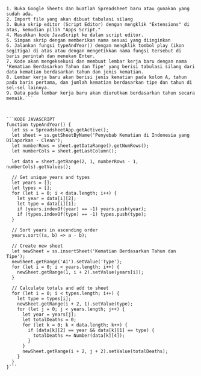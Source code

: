 ```LANGKAH PEMBUATAN TABULASI SILANG
1. Buka Google Sheets dan buatlah Spreadsheet baru atau gunakan yang sudah ada.
2. Import file yang akan dibuat tabulasi silang
3. Buka skrip editor (Script Editor) dengan mengklik "Extensions" di atas, kemudian pilih "Apps Script."
4. Masukkan kode JavaScript ke dalam script editor.
5. Simpan skrip dengan memberikan nama sesuai yang diinginkan
6. Jalankan fungsi typeAndYear() dengan mengklik tombol play (ikon segitiga) di atas atau dengan mengetikkan nama fungsi tersebut di baris perintah dan menekan Enter.
7. Kode akan mengeksekusi dan membuat lembar kerja baru dengan nama 'Kematian Berdasarkan Tahun dan Tipe' yang berisi tabulasi silang dari data kematian berdasarkan tahun dan jenis kematian.
8. Lembar kerja baru akan berisi jenis kematian pada kolom A, tahun pada baris pertama, dan jumlah kematian berdasarkan tipe dan tahun di sel-sel lainnya.
9. Data pada lembar kerja baru akan diurutkan berdasarkan tahun secara menaik.```



```KODE JAVASCRIPT
function typeAndYear() {
  let ss = SpreadsheetApp.getActive();
  let sheet = ss.getSheetByName('Penyebab Kematian di Indonesia yang Dilaporkan - Clean');
  let numberRows = sheet.getDataRange().getNumRows();
  let numberCols = sheet.getLastColumn();

  let data = sheet.getRange(2, 1, numberRows - 1, numberCols).getValues();

  // Get unique years and types
  let years = [];
  let types = [];
  for (let i = 0; i < data.length; i++) {
    let year = data[i][2];
    let type = data[i][1];
    if (years.indexOf(year) == -1) years.push(year);
    if (types.indexOf(type) == -1) types.push(type);
  }

  // Sort years in ascending order
  years.sort((a, b) => a - b);

  // Create new sheet
  let newSheet = ss.insertSheet('Kematian Berdasarkan Tahun dan Tipe');
  newSheet.getRange('A1').setValue('Type');
  for (let i = 0; i < years.length; i++) {
    newSheet.getRange(1, i + 2).setValue(years[i]);
  }

  // Calculate totals and add to sheet
  for (let i = 0; i < types.length; i++) {
    let type = types[i];
    newSheet.getRange(i + 2, 1).setValue(type);
    for (let j = 0; j < years.length; j++) {
      let year = years[j];
      let totalDeaths = 0;
      for (let k = 0; k < data.length; k++) {
        if (data[k][2] == year && data[k][1] == type) {
          totalDeaths += Number(data[k][4]);
        }
      }
      newSheet.getRange(i + 2, j + 2).setValue(totalDeaths);
    }
  }
}```
